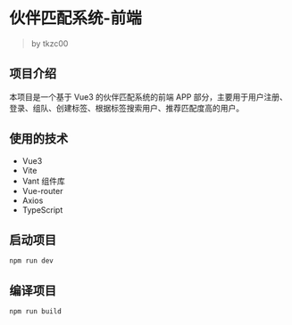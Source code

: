 # 伙伴匹配系统-前端

> by tkzc00

## 项目介绍

本项目是一个基于 Vue3 的伙伴匹配系统的前端 APP 部分，主要用于用户注册、登录、组队、创建标签、根据标签搜索用户、推荐匹配度高的用户。

## 使用的技术

- Vue3
- Vite
- Vant 组件库
- Vue-router
- Axios
- TypeScript

## 启动项目

```shell
npm run dev
```

## 编译项目

```shell
npm run build
```